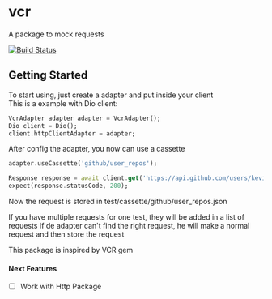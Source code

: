 # vcr

A package to mock requests

[![Build Status](https://travis-ci.com/keviinlouis/vcr.svg?token=AnXqdLS5A2ztMfzjxSdg&branch=master)](https://travis-ci.com/keviinlouis/vcr)
## Getting Started

To start using, just create a adapter and put inside your client<br>
This is a example with Dio client:
```dart
VcrAdapter adapter adapter = VcrAdapter();
Dio client = Dio();
client.httpClientAdapter = adapter;
```

After config the adapter, you now can use a cassette

```dart
adapter.useCassette('github/user_repos');

Response response = await client.get('https://api.github.com/users/keviinlouis/repos');
expect(response.statusCode, 200);
```

Now the request is stored in test/cassette/github/user_repos.json

If you have multiple requests for one test, they will be added in a list of requests
If de adapter can't find the right request, he will make a normal request and then store the request

This package is inspired by VCR gem

#### Next Features
- [ ] Work with Http Package

